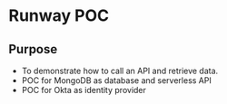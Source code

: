 # Runway POC

## Purpose

- To demonstrate how to call an API and retrieve data.
- POC for MongoDB as database and serverless API
- POC for Okta as identity provider
